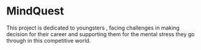 # MindQuest
This project is dedicated to youngsters , facing challenges in making decision for their career and supporting them for the mental stress they go through  in this competitive world.
